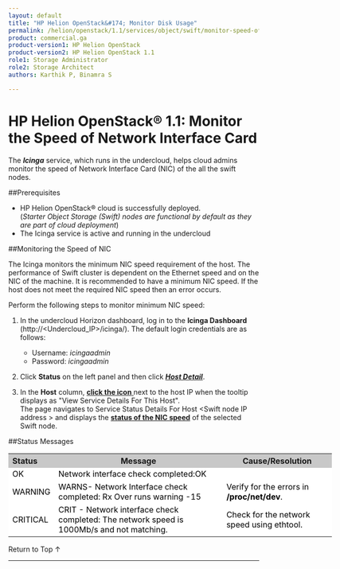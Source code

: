 ```yaml
---
layout: default
title: "HP Helion OpenStack&#174; Monitor Disk Usage"
permalink: /helion/openstack/1.1/services/object/swift/monitor-speed-of-NIC/
product: commercial.ga
product-version1: HP Helion OpenStack
product-version2: HP Helion OpenStack 1.1
role1: Storage Administrator
role2: Storage Architect
authors: Karthik P, Binamra S

---
```

<!--PUBLISHED-->

<script>

function PageRefresh {
onLoad="window.refresh"
}

PageRefresh();

</script>

<!--
<p style="font-size: small;"> <a href="/helion/openstack/1.1/services/object/overview/">&#9664; PREV</a> | <a href="/helion/openstack/1.1/services/overview/">&#9650; UP</a> | <a href=" /helion/openstack/1.1/services/swift/deployment/"> NEXT &#9654</a> </p>-->


# HP Helion OpenStack&#174; 1.1: Monitor the Speed of Network Interface Card

The ***Icinga*** service, which runs in the undercloud, helps cloud admins monitor the speed of  Network Interface Card (NIC) of the all the swift nodes.


##Prerequisites

* HP Helion OpenStack&#174; cloud is successfully deployed. <br> (*Starter Object Storage (Swift) nodes are functional by default as they are part of cloud deployment*)
* The Icinga service is active and running in the undercloud


##Monitoring the Speed of NIC

The Icinga monitors the minimum NIC speed requirement of the host. The performance of Swift cluster is dependent on the Ethernet speed and on the NIC of the machine.  It is recommended to have a minimum  NIC speed. If the host does not meet the required NIC speed then an error occurs.

Perform the following steps to monitor minimum NIC speed:

1. In the undercloud Horizon dashboard, log in to the **Icinga Dashboard** (http://&lt;Undercloud_IP&gt;/icinga/). The default login credentials are as follows:
		
    * Username: *icingaadmin*
	* Password: *icingaadmin* 

2. Click **Status** on the left panel and then click 
<a href="javascript:window.open('/content/documentation/media/icinga_host-details.png','_blank','toolbar=no,menubar=no,resizable=yes,scrollbars=yes')"><b><i>Host Detail</i></b><!---(opens in a new window)----></a>.

3. In the **Host** column, <a href="javascript:window.open('/content/documentation/media/swift_icinga_view-details.png','_blank','toolbar=no,menubar=no,resizable=yes,scrollbars=yes')"><b>click the icon</b><!--- (opens in a new window)---> </a> next to the host IP when the tooltip displays as "View Service Details For This Host". <br>
The page navigates to Service Status Details For Host &lt;Swift node IP address &gt; and displays the <a href="javascript:window.open('/content/documentation/media/swift_icinga-network-interface.png','_blank','toolbar=no,menubar=no,resizable=yes,scrollbars=yes')"><b>status of the NIC speed</b><!--- (opens in a new window)---></a>   of the selected Swift node.


<!--
4. Click the target Swift node IP address to open the  <a href="javascript:window.open('/content/documentation/media/swift_icinga-mount-points.png','_blank','toolbar=no,menubar=no,resizable=yes,scrollbars=yes')"><b><i>Service Status Details For Host &lt;Swift node IP address &gt;</i></b><!--- (opens in a new window)---></a><!-- to view the disk usage of the selected Swift node.--->


##Status Messages

<table style="text-align: left; vertical-align: top; width:650px;">
<tr style="background-color: #C8C8C8;">
	<th>Status</th>
	<th><center>Message</center></th>
    <th><center>Cause/Resolution</center></th>
</tr>
<tr style="background-color: white; color: black;">
	<td>OK</td>
	<td>Network interface check completed:OK
</td>
    <td> </td>
</tr>
<tr style="background-color: white; color: black;">
	<td>WARNING </td>
	<td>WARNS- Network Interface check completed: Rx Over runs warning -15 
</td>
    <td>Verify for the errors in <b>/proc/net/dev</b>.  
</td>
</tr>
<tr style="background-color: white; color: black;">
	<td>CRITICAL </td>
	<td>CRIT - Network interface check completed: The network speed is 1000Mb/s and not matching.</td>
    <td>Check for the network speed using ethtool.
</td>
</table>

<a href="#top" style="padding:14px 0px 14px 0px; text-decoration: none;"> Return to Top &#8593; </a>

----

 



